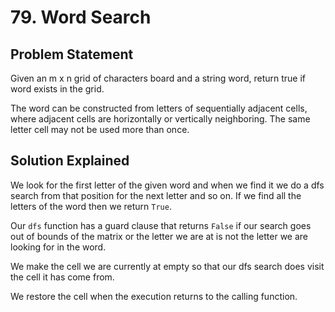 # 79. Word Search

## Problem Statement

Given an m x n grid of characters board and a string word, return true if word exists in the grid.

The word can be constructed from letters of sequentially adjacent cells, where adjacent cells are horizontally or vertically neighboring. The same letter cell may not be used more than once.

## Solution Explained

We look for the first letter of the given word and when we find it we do a dfs search from that position for the next letter and so on. If we find all the letters of the word then we return `True`.

Our `dfs` function has a guard clause that returns `False` if our search goes out of bounds of the matrix or the letter we are at is not the letter we are looking for in the word.

We make the cell we are currently at empty so that our dfs search does visit the cell it has come from.

We restore the cell when the execution returns to the calling function.
